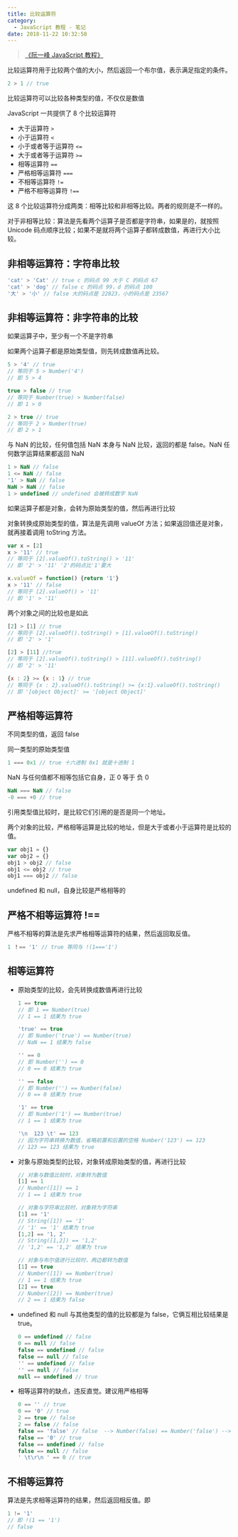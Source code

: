 ```yaml
---
title: 比较运算符
category:
  - JavaScript 教程 - 笔记
date: 2018-11-22 10:32:58
---
```


> [《阮一峰 JavaScript 教程》](https://wangdoc.com/javascript/)

比较运算符用于比较两个值的大小，然后返回一个布尔值，表示满足指定的条件。

```js
2 > 1 // true
```

比较运算符可以比较各种类型的值，不仅仅是数值

JavaScript 一共提供了 8 个比较运算符

- 大于运算符 `>`
- 小于运算符 `<`
- 小于或者等于运算符 `<=`
- 大于或者等于运算符 `>=`
- 相等运算符 `==`
- 严格相等运算符 `===`
- 不相等运算符 `!=`
- 严格不相等运算符 `!==`

这 8 个比较运算符分成两类：相等比较和非相等比较。两者的规则是不一样的。

对于非相等比较：算法是先看两个运算子是否都是字符串，如果是的，就按照 Unicode 码点顺序比较；如果不是就将两个运算子都转成数值，再进行大小比较。

## 非相等运算符：字符串比较

```js
'cat' > 'Cat' // true c 的码点 99 大于 C 的码点 67
'cat' > 'dog' // false c 的码点 99，d 的码点 100
'大' > '小' // false 大的码点是 22823，小的码点是 23567
```

## 非相等运算符：非字符串的比较

如果运算子中，至少有一个不是字符串

如果两个运算子都是原始类型值，则先转成数值再比较。

```js
5 > '4' // true
// 等同于 5 > Number('4')
// 即 5 > 4

true > false // true
// 等同于 Number(true) > Number(false)
// 即 1 > 0

2 > true // true
// 等同于 2 > Number(true)
// 即 2 > 1
```

与 NaN 的比较，任何值包括 NaN 本身与 NaN 比较，返回的都是 false。NaN 任何数学运算结果都返回 NaN

```js
1 > NaN // false
1 <= NaN // false
'1' > NaN // false
NaN > NaN // false
1 > undefined // undefined 会被转成数字 NaN
```

如果运算子都是对象，会转为原始类型的值，然后再进行比较

对象转换成原始类型的值，算法是先调用 valueOf 方法；如果返回值还是对象，就再接着调用 toString 方法。

```js
var x = [2]
x > '11' // true
// 等同于 [2].valueOf().toString() > '11'
// 即 '2' > '11' '2'的码点比'1'要大

x.valueOf = function() {return '1'}
x > '11' // false
// 等同于 [2].valueOf() > '11'
// 即 '1' > '11'
```

两个对象之间的比较也是如此

```js
[2] > [1] // true
// 等同于 [2].valueOf().toString() > [1].valueOf().toString()
// 即 '2' > '1'

[2] > [11] //true
// 等同于 [2].valueOf().toString() > [11].valueOf().toString()
// 即 '2' > '11'

{x : 2} >= {x : 1} // true
// 等同于 {x : 2}.valueOf().toString() >= {x:1}.valueOf().toString()
// 即 '[object Object]' >= '[object Object]'
```

## 严格相等运算符

不同类型的值，返回 false

同一类型的原始类型值

```js
1 === 0x1 // true 十六进制 0x1 就是十进制 1
```

NaN 与任何值都不相等包括它自身，正 0 等于 负 0

```js
NaN === NaN // false
-0 === +0 // true
```

引用类型值比较时，是比较它们引用的是否是同一个地址。

两个对象的比较，严格相等运算是比较的地址，但是大于或者小于运算符是比较的值。

```js
var obj1 = {}
var obj2 = {}
obj1 > obj2 // false
obj1 <= obj2 // true
obj1 === obj2 // false
```

undefined 和 null，自身比较是严格相等的

## 严格不相等运算符 !==

严格不相等的算法是先求严格相等运算符的结果，然后返回取反值。

```js
1 ！== '1' // true 等同与 !(1==='1')
```

## 相等运算符

- 原始类型的比较，会先转换成数值再进行比较

  ```js
  1 == true
  // 即 1 == Number(true) 
  // 1 == 1 结果为 true
  
  'true' == true
  // 即 Number('true') == Number(true) 
  // NaN == 1 结果为 false
  
  '' == 0
  // 即 Number('') == 0
  // 0 == 0 结果为 true
  
  '' == false
  // 即 Number('') == Number(false)
  // 0 == 0 结果为 true
  
  '1' == true
  // 即 Number('1') == Number(true)
  // 1 == 1 结果为 true
  
  '\n  123 \t' == 123
  // 因为字符串转换为数值，省略前置和后置的空格 Number('123') == 123
  // 123 == 123 结果为 true
  ```

- 对象与原始类型的比较，对象转成原始类型的值，再进行比较

  ```js
  // 对象与数值比较时，对象转为数值
  [1] == 1
  // Number([1]) == 1
  // 1 == 1 结果为 true
  
  // 对象与字符串比较时，对象转为字符串
  [1] == '1'
  // String([1]) == '1'
  // '1' == '1' 结果为 true
  [1,2] == '1, 2'
  // String([1,2]) == '1,2'
  // '1,2' == '1,2' 结果为 true
  
  // 对象与布尔值进行比较时，两边都转为数值
  [1] == true
  // Number([1]) == Number(true)
  // 1 == 1 结果为 true
  [2] == true
  // Number([2]) == Number(true)
  // 2 == 1 结果为 false
  ```

- undefined 和 null 与其他类型的值的比较都是为 false，它俩互相比较结果是 true。

  ```js
  0 == undefined // false
  0 == null // false
  false == undefined // false
  false == null // false
  '' == undefined // false
  '' == null // false
  null == undefined // true
  ```

- 相等运算符的缺点，违反直觉。建议用严格相等

  ```js
  0 == '' // true
  0 == '0' // true
  2 == true // false
  2 == false // false
  false == 'false' // false  --> Number(false) == Number('false') --> 0 == NaN --> false
  false == '0' // true
  false == undefined // false
  false == null // false
  ' \t\r\n ' == 0 // true
  ```


## 不相等运算符

算法是先求相等运算符的结果，然后返回相反值。即

```js
1 != '1'
// 即 !(1 == '1')
// false
```

